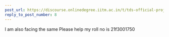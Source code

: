 ```yaml
---
post_url: https://discourse.onlinedegree.iitm.ac.in/t/tds-official-project1-discrepencies/171141/25
reply_to_post_number: 8
---
```

I am also facing the same Please help my roll no is 21f3001750